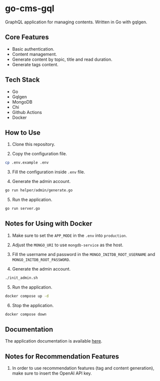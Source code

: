 # go-cms-gql

GraphQL application for managing contents. Written in Go with gqlgen.

## Core Features

- Basic authentication.
- Content management.
- Generate content by topic, title and read duration.
- Generate tags content.

## Tech Stack

- Go
- Gqlgen
- MongoDB
- Chi
- Github Actions
- Docker

## How to Use

1. Clone this repository.

2. Copy the configuration file.

```sh
cp .env.example .env
```

3. Fill the configuration inside `.env` file.

4. Generate the admin account.

```sh
go run helper/admin/generate.go
```

5. Run the application.

```sh
go run server.go
```

## Notes for Using with Docker

1. Make sure to set the `APP_MODE` in the `.env` into `production`.

2. Adjust the `MONGO_URI` to use `mongdb-service` as the host.

3. Fill the username and password in the `MONGO_INITDB_ROOT_USERNAME` and `MONGO_INITDB_ROOT_PASSWORD`.

4. Generate the admin account.

```sh
./init_admin.sh
```

5. Run the application.

```sh
docker compose up -d
```

6. Stop the application.

```sh
docker compose down
```

## Documentation

The application documentation is available [here](https://documenter.getpostman.com/view/5781191/2sAY4xC3Ch#1ad11b01-ee75-4619-81d3-8db4181334a1).

## Notes for Recommendation Features

1. In order to use recommendation features (tag and content generation), make sure to insert the OpenAI API key.
